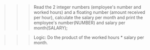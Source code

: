 >>> Read the 2 integer numbers (employee's number and worked hours) and a floating number (amount received per hour), calculate the salary per month and print the employee's number(NUMBER) and salary per month(SALARY);

>>> Logic: Do the product of the worked hours * salary per month.